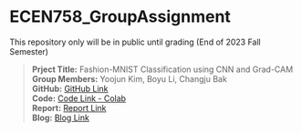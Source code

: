 # ECEN758_GroupAssignment
This repository only will be in public until grading (End of 2023 Fall Semester)
</br>
> **Prject Title:** Fashion-MNIST Classification using CNN and Grad-CAM </br>
> **Group Members:** Yoojun Kim, Boyu Li, Changju Bak </br>
> **GitHub:** [GitHub Link](https://github.com/yoojunT/ECEN758_GroupAssignment) </br>
> **Code:** [Code Link - Colab](https://colab.research.google.com/github/yoojunT/ECEN758_GroupAssignment/blob/main/Fashion_MNIST_CNN_GradCAM_Code_Group35.ipynb) </br>
> **Report:** [Report Link](https://github.com/yoojunT/ECEN758_GroupAssignment/blob/main/ECEN_758_Team_Project_Report_Group35.pdf) </br>
> **Blog:** [Blog Link](www.rsearch.com) </br>
